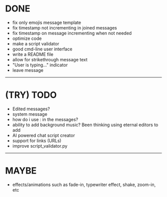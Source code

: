 # DONE
- fix only emojis message template
- fix timestamp not incrementing in joined messages
- fix timestamp on message incrementing when not needed
- optimize code
- make a script validator
- good cmd-line user interface
- write a README file
- allow for strikethrough message text
- "User is typing..." indicator
- leave message

----------------------------------------------------

# (TRY) TODO
- Edited messages?
- system message
- how do i use : in the messages?
- ability to add background music? Been thinking using eternal editors to add
- AI powered chat script creator
- support for links (URLs)
- improve script_validator.py

----------------------------------------------------

# MAYBE
- effects/animations such as fade-in, typewriter effect, shake, zoom-in, etc